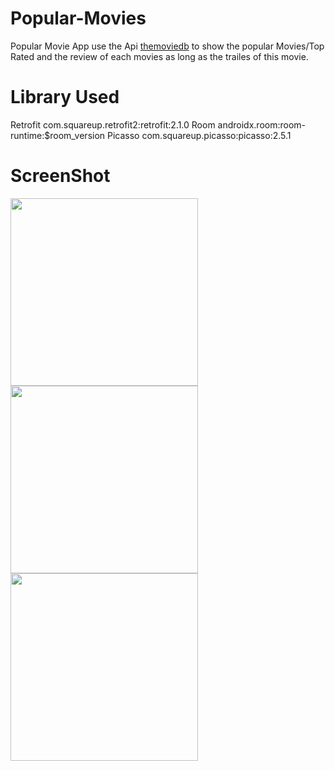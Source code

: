 # Popular-Movies

Popular Movie App use the Api  [themoviedb](https://developers.themoviedb.org/3/getting-started/introduction )
 to show the popular Movies/Top Rated and the review of each movies as long as the trailes of this movie.


# Library Used
Retrofit com.squareup.retrofit2:retrofit:2.1.0
Room    androidx.room:room-runtime:$room_version
Picasso   com.squareup.picasso:picasso:2.5.1



# ScreenShot 
 <p float="left">
  <img src="https://user-images.githubusercontent.com/9037495/77871641-0925bf00-7245-11ea-9a34-ff6f4276b4e3.jpeg" width="300" />
  <img src="https://user-images.githubusercontent.com/9037495/77871635-06c36500-7245-11ea-9780-c2205ae674d5.jpeg" width="300" /> 
  <img src="https://user-images.githubusercontent.com/9037495/77871731-48eca680-7245-11ea-820e-79d191808277.jpeg" width="300" />
</p>
